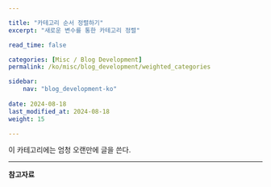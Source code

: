 ```yaml
---

title: "카테고리 순서 정렬하기"
excerpt: "새로운 변수를 통한 카테고리 정렬"

read_time: false

categories: [Misc / Blog Development]
permalink: /ko/misc/blog_development/weighted_categories

sidebar: 
    nav: "blog_development-ko"
    
date: 2024-08-18
last_modified_at: 2024-08-18
weight: 15

---
```




이 카테고리에는 엄청 오랜만에 글을 쓴다. 

---

**참고자료**

